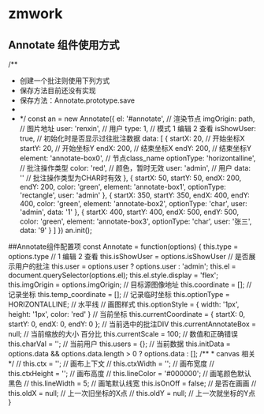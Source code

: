 # zmwork
## Annotate 组件使用方式
/**
 * 创建一个批注则使用下列方式
 * 保存方法目前还没有实现
 * 保存方法：Annotate.prototype.save
 * 
 * */
const an = new Annotate({
    el: '#annotate', // 渲染节点
    imgOrigin: path, // 图片地址
    user: 'renxin', // 用户
    type: 1, // 模式 1 编辑 2 查看
    isShowUser: true, // 初始化时是否显示过往批注数据
    data: [
        {
            startX: 20, // 开始坐标X
            startY: 20, // 开始坐标Y
            endX: 200, // 结束坐标X
            endY: 200, // 结束坐标Y
            element: 'annotate-box0', // 节点class_name 
            optionType: 'horizontalline', // 批注操作类型
            color: 'red', // 颜色，暂时无效
            user: 'admin', // 用户
            data: '' // 批注操作类型为CHAR时有效
        },
        {
            startX: 50,
            startY: 50,
            endX: 200,
            endY: 200,
            color: 'green',
            element: 'annotate-box1',
            optionType: 'rectangle',
            user: 'admin' 
        },
        {
            startX: 350,
            startY: 350,
            endX: 400,
            endY: 400,
            color: 'green',
            element: 'annotate-box2',
            optionType: 'char',
            user: 'admin',
            data: '1'
        },
        {
            startX: 400,
            startY: 400,
            endX: 500,
            endY: 500,
            color: 'green',
            element: 'annotate-box3',
            optionType: 'char',
            user: '张三',
            data: '9'
        }
    ]
})
an.init();


##Annotate组件配置项
const Annotate = function(options) {
    this.type = options.type // 1 编辑 2 查看
    this.isShowUser = options.isShowUser // 是否展示用户的批注
    this.user = options.user ? options.user : 'admin';
    this.el = document.querySelector(options.el);
    this.el.style.display = 'flex';
    this.imgOrigin = options.imgOrigin; // 目标源图像地址
    this.coordinate = []; // 记录坐标
    this.temp_coordinate = []; // 记录临时坐标
    this.optionType = HORIZONTALLINE; // 水平线
    // 画图样式
    this.optionStyle = {
        width: '1px',
        height: '1px',
        color: 'red'
    }
    // 当前坐标
    this.currentCoordinate = { 
        startX: 0,
        startY: 0,
        endX: 0,
        endY: 0
    };
    // 当前选中的批注DIV
    this.currentAnnotateBox = null;
    // 当前缩放的大小 百分比
    this.currentScale = 100;
    // 数值和正确错误
    this.charVal = '';
    // 当前用户
    this.users = {};
    // 当前数据
    this.initData = options.data && options.data.length > 0 ? options.data : [];
    /**
     * canvas 相关
     */
    // this.ctx = ''; // 画布上下文
    // this.ctxWidth = ''; // 画布宽度
    // this.ctxHeight = ''; // 画布高度
    // this.lineColor = '#000000'; // 画笔颜色默认黑色
    // this.lineWidth = 5; // 画笔默认线宽
    this.isOnOff = false; // 是否在画画
    // this.oldX = null; // 上一次旧坐标的X点
    // this.oldY = null; // 上一次就坐标的Y点
}

